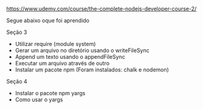 
https://www.udemy.com/course/the-complete-nodejs-developer-course-2/

Segue abaixo oque foi aprendido

Seção 3

- Utilizar require (module system)
- Gerar um arquivo no diretório usando o writeFileSync
- Append um texto usando o appendFileSync
- Executar um arquivo através de outro
- Instalar um pacote npm (Foram instalados: chalk e nodemon)

Seção 4

- Instalar o pacote npm yargs
- Como usar o yargs
